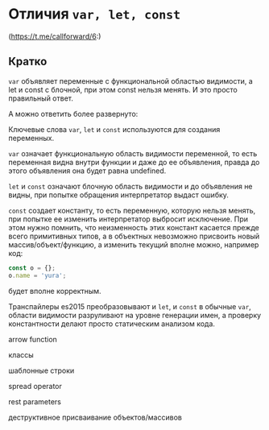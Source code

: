 # Отличия `var, let, const`
(https://t.me/callforward/6:)

## Кратко

`var` объявляет переменные с функциональной областью видимости, а let и const c блочной, при этом const нельзя менять.
И это просто правильный ответ.

А можно ответить более развернуто:

Ключевые слова `var`, `let` и `const` используются для создания переменных.

`var` означает функциональную область видимости переменной, то есть переменная видна внутри функции и даже до ее объявления, правда до этого объявления она будет равна undefined.

`let` и `const` означают блочную область видимости и до объявления не видны, при попытке обращения интерпретатор выдаст ошибку.

`const` создает константу, то есть переменную, которую нельзя менять, при попытке ее изменить интерпретатор выбросит исключение. При этом нужно помнить, что неизменность этих констант касается прежде всего примитивных типов, а в объектных невозможно присвоить новый массив/объект/функцию, а изменить текущий вполне можно, например код:
```js
const o = {};
o.name = 'yura';
```
будет вполне корректным.

Транспайлеры es2015 преобразовывают и `let`, и `const` в обычные `var`, области видимости разруливают на уровне генерации имен, а проверку константности делают просто статическим анализом кода.
<!--stackedit_data:
eyJoaXN0b3J5IjpbLTUxMDYzMzgyOV19
-->

arrow function

классы

шаблонные строки

spread operator

rest parameters

деструктивное присваивание объектов/массивов
